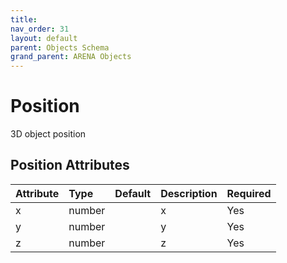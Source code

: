 ```yaml
---
title: 
nav_order: 31
layout: default
parent: Objects Schema
grand_parent: ARENA Objects
---
```



Position
========


3D object position

Position Attributes
--------------------

|Attribute|Type|Default|Description|Required|
| :--- | :--- | :--- | :--- | :--- |
|x|number||x|Yes|
|y|number||y|Yes|
|z|number||z|Yes|
